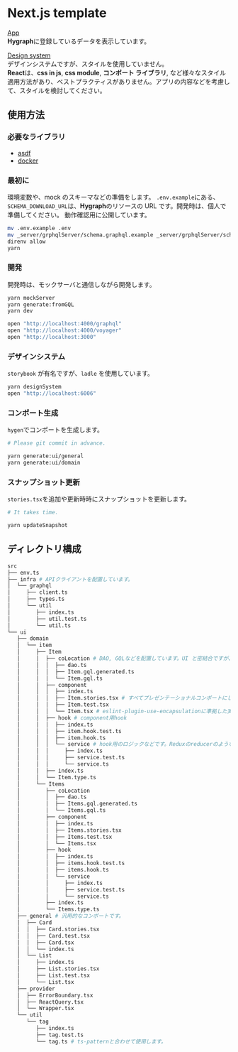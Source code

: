 # Next.js template

[App](https://next-js-tpl-62l80d57r-akira-toriyama.vercel.app/)  
**Hygraph**に登録しているデータを表示しています。

[Design system](https://next-js-tpl-designsystem-1cq9u10a7-akira-toriyama.vercel.app)  
デザインシステムですが、スタイルを使用していません。  
**React**は、**css in js**, **css module**, **コンポート ライブラリ**, など様々なスタイル適用方法があり、ベストプラクティスがありません。アプリの内容などを考慮して、スタイルを検討してください。

## 使用方法

### 必要なライブラリ

- [asdf](https://github.com/asdf-vm/asdf)
- [docker](https://docs.docker.com)

### 最初に

環境変数や、mock のスキーマなどの準備をします。
`.env.example`にある、`SCHEMA_DOWNLOAD_URL`は、**Hygraph**のリソースの URL です。開発時は、個人で準備してください。 動作確認用に公開しています。

```bash
mv .env.example .env
mv _server/grphqlServer/schema.graphql.example _server/grphqlServer/schema.graphql
direnv allow
yarn
```

### 開発

開発時は、モックサーバと通信しながら開発します。

```bash
yarn mockServer
yarn generate:fromGQL
yarn dev

open "http://localhost:4000/graphql"
open "http://localhost:4000/voyager"
open "http://localhost:3000"
```

### デザインシステム

`storybook` が有名ですが、`ladle` を使用しています。

```bash
yarn designSystem
open "http://localhost:6006"
```

### コンポート生成

`hygen`でコンポートを生成します。

```bash
# Please git commit in advance.

yarn generate:ui/general
yarn generate:ui/domain
```

### スナップショット更新

`stories.tsx`を追加や更新時時にスナップショットを更新します。

```bash
# It takes time.

yarn updateSnapshot
```

## ディレクトリ構成

```bash
src
├── env.ts
├── infra # APIクライアントを配置しています。
│  └── graphql
│     ├── client.ts
│     ├── types.ts
│     └── util
│        ├── index.ts
│        ├── util.test.ts
│        └── util.ts
└── ui
   ├── domain
   │  └── item
   │     ├── Item
   │     │  ├── coLocation # DAO, GQLなどを配置しています。UI と密結合ですが、src/infra に配置するより管理しやすいです。
   │     │  │  ├── dao.ts
   │     │  │  ├── Item.gql.generated.ts
   │     │  │  └── Item.gql.ts
   │     │  ├── component
   │     │  │  ├── index.ts
   │     │  │  ├── Item.stories.tsx # すべてプレゼンテーショナルコンポートにしている為`.stories.tsx`も配置しています。
   │     │  │  ├── Item.test.tsx
   │     │  │  └── Item.tsx # eslint-plugin-use-encapsulationに準拠した実装しています。
   │     │  ├── hook # component用hook
   │     │  │  ├── index.ts
   │     │  │  ├── item.hook.test.ts
   │     │  │  ├── item.hook.ts
   │     │  │  └── service # hook用のロジックなどです。Reduxのreducerのような役目です。hookでは無いためテスタビリティが高いです。
   │     │  │     ├── index.ts
   │     │  │     ├── service.test.ts
   │     │  │     └── service.ts
   │     │  ├── index.ts
   │     │  └── Item.type.ts
   │     └── Items
   │        ├── coLocation
   │        │  ├── dao.ts
   │        │  ├── Items.gql.generated.ts
   │        │  └── Items.gql.ts
   │        ├── component
   │        │  ├── index.ts
   │        │  ├── Items.stories.tsx
   │        │  ├── Items.test.tsx
   │        │  └── Items.tsx
   │        ├── hook
   │        │  ├── index.ts
   │        │  ├── items.hook.test.ts
   │        │  ├── items.hook.ts
   │        │  └── service
   │        │     ├── index.ts
   │        │     ├── service.test.ts
   │        │     └── service.ts
   │        ├── index.ts
   │        └── Items.type.ts
   ├── general # 汎用的なコンポートです。
   │  ├── Card
   │  │  ├── Card.stories.tsx
   │  │  ├── Card.test.tsx
   │  │  ├── Card.tsx
   │  │  └── index.ts
   │  └── List
   │     ├── index.ts
   │     ├── List.stories.tsx
   │     ├── List.test.tsx
   │     └── List.tsx
   ├── provider
   │  ├── ErrorBoundary.tsx
   │  ├── ReactQuery.tsx
   │  └── Wrapper.tsx
   └── util
      └── tag
         ├── index.ts
         ├── tag.test.ts
         └── tag.ts # ts-patternと合わせて使用します。
```
